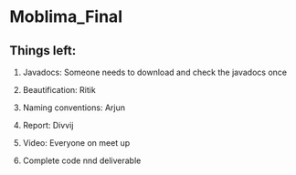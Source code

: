 # Moblima_Final

## Things left:
1. Javadocs: Someone needs to download and check the javadocs once
2. Beautification: Ritik
3. Naming conventions: Arjun
4. Report: Divvij




9. Video: Everyone on meet up
10. Complete code nnd deliverable

